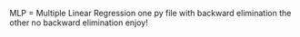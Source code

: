MLP = Multiple Linear Regression
one py file with backward elimination
the other no backward elimination
enjoy!
